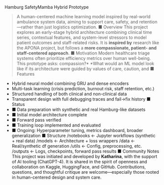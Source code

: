 Hamburg SafetyMamba Hybrid Prototype
> A human-centered machine learning model inspired by real-world ambulance system data,
aiming to support care, safety, and retention—rather than just logistics optimization.
■ Overview
This project explores an early-stage hybrid architecture combining clinical time series, contextual
features, and system-level stressors to model patient outcomes and staff-related risks. It is
**inspired by** research like the APONA project, but follows a **more compassionate, patient- and
staff-centered approach**.
■ Motivation
Modern healthcare triage systems often prioritize efficiency metrics over human well-being. This
prototype asks:
compassion?*
*What would an ML model look like if its architecture were guided by values of care, caution, and
■ Features
- Hybrid neural model combining GRU and dense encoders
- Multi-task learning (crisis prediction, burnout risk, staff retention, etc.)
- Structured handling of both clinical and non-clinical data
- Transparent design with full debugging traces and fail→fix history
■ Status
- ■ Data preparation with synthetic and real Hamburg-like datasets
- ■ Initial model architecture complete
- ■ Forward pass verified
- ■ Training loop implemented and evaluated
- ■ Ongoing: Hyperparameter tuning, metrics dashboard, broader generalization
■ Structure
/notebooks ← Jupyter workflows (synthetic + real data)
/models ← Architecture + loss wrappers
/data ← Real/synthetic df generation
/utils ← Config, preprocessing, etc.
/outputs ← Logs, checkpoints, forward pass results
■ Community Notes
This project was initiated and developed by **Katharina**, with the support of AI tooling
(ChatGPT-4). It is shared in the spirit of openness and collaboration on Kaggle, HuggingFace, and
GitHub.
Contributions, questions, and thoughtful critique are welcome—especially those rooted in
human-centered design and system care.
